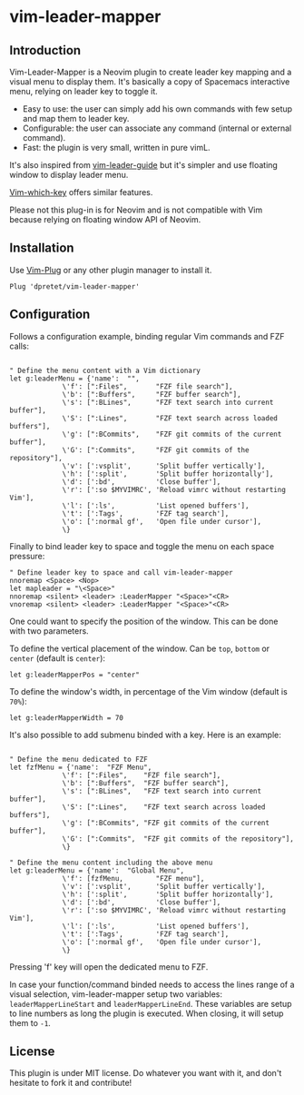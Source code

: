 # vim-leader-mapper

## Introduction

Vim-Leader-Mapper is a Neovim plugin to create leader key mapping and a visual
menu to display them.  It's basically a copy of Spacemacs interactive menu,
relying on leader key to toggle it.

- Easy to use: the user can simply add his own commands with few setup and map
  them to leader key.
- Configurable: the user can associate any command (internal or external command).
- Fast: the plugin is very small, written in pure vimL.

It's also inspired from
[vim-leader-guide](https://github.com/hecal3/vim-leader-guide) but it's simpler
and use floating window to display leader menu.

[Vim-which-key](https://github.com/liuchengxu/vim-which-key) offers similar
features.

Please not this plug-in is for Neovim and is not compatible with Vim because
relying on floating window API of Neovim.

## Installation

Use [Vim-Plug](https://github.com/junegunn/vim-plug) or any other plugin
manager to install it.

```vim
Plug 'dpretet/vim-leader-mapper'
```

## Configuration

Follows a configuration example, binding regular Vim commands and FZF calls:

```vim

" Define the menu content with a Vim dictionary
let g:leaderMenu = {'name':  "",
             \'f': [":Files",       "FZF file search"],
             \'b': [":Buffers",     "FZF buffer search"],
             \'s': [":BLines",      "FZF text search into current buffer"],
             \'S': [":Lines",       "FZF text search across loaded buffers"],
             \'g': [":BCommits",    "FZF git commits of the current buffer"],
             \'G': [":Commits",     "FZF git commits of the repository"],
             \'v': [':vsplit',      'Split buffer vertically'],
             \'h': [':split',       'Split buffer horizontally'],
             \'d': [':bd',          'Close buffer'],
             \'r': [':so $MYVIMRC', 'Reload vimrc without restarting Vim'],
             \'l': [':ls',          'List opened buffers'],
             \'t': [':Tags',        'FZF tag search'],
             \'o': [':normal gf',   'Open file under cursor'],
             \}
```

Finally to bind leader key to space and toggle the menu on each space pressure:

```vim
" Define leader key to space and call vim-leader-mapper
nnoremap <Space> <Nop>
let mapleader = "\<Space>"
nnoremap <silent> <leader> :LeaderMapper "<Space>"<CR>
vnoremap <silent> <leader> :LeaderMapper "<Space>"<CR>
```

One could want to specify the position of the window. This can be done with two
parameters.

To define the vertical placement of the window. Can be `top`, `bottom` or
`center` (default is `center`):

```vim
let g:leaderMapperPos = "center"
```

To define the window's width, in percentage of the Vim window (default is
`70%`):

```vim
let g:leaderMapperWidth = 70
```


It's also possible to add submenu binded with a key. Here is an example:

```vim

" Define the menu dedicated to FZF
let fzfMenu = {'name':  "FZF Menu",
             \'f': [":Files",    "FZF file search"],
             \'b': [":Buffers",  "FZF buffer search"],
             \'s': [":BLines",   "FZF text search into current buffer"],
             \'S': [":Lines",    "FZF text search across loaded buffers"],
             \'g': [":BCommits", "FZF git commits of the current buffer"],
             \'G': [":Commits",  "FZF git commits of the repository"],
             \}

" Define the menu content including the above menu
let g:leaderMenu = {'name':  "Global Menu",
             \'f': [fzfMenu,        "FZF menu"],
             \'v': [':vsplit',      'Split buffer vertically'],
             \'h': [':split',       'Split buffer horizontally'],
             \'d': [':bd',          'Close buffer'],
             \'r': [':so $MYVIMRC', 'Reload vimrc without restarting Vim'],
             \'l': [':ls',          'List opened buffers'],
             \'t': [':Tags',        'FZF tag search'],
             \'o': [':normal gf',   'Open file under cursor'],
             \}
```

Pressing 'f' key will open the dedicated menu to FZF.

In case your function/command binded needs to access the lines range of a
visual selection, vim-leader-mapper setup two variables: `leaderMapperLineStart`
and `leaderMapperLineEnd`. These variables are setup to line numbers as long the
plugin is executed. When closing, it will setup them to `-1`.

## License

This plugin is under MIT license. Do whatever you want with it, and don't
hesitate to fork it and contribute!
